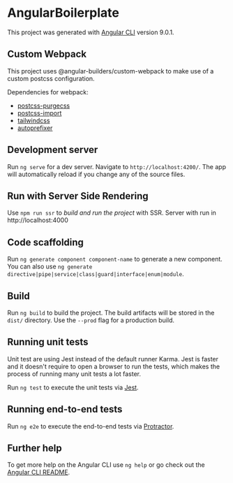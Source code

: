 # AngularBoilerplate

This project was generated with [Angular CLI](https://github.com/angular/angular-cli) version 9.0.1.

## Custom Webpack

This project uses @angular-builders/custom-webpack to make use of a custom postcss configuration.

Dependencies for webpack:

- [postcss-purgecss](https://github.com/FullHuman/purgecss)
- [postcss-import](https://github.com/postcss/postcss-import)
- [tailwindcss](https://github.com/tailwindcss/tailwindcss)
- [autoprefixer](https://github.com/postcss/autoprefixer)

## Development server

Run `ng serve` for a dev server. Navigate to `http://localhost:4200/`. The app will automatically reload if you change any of the source files.

## Run with Server Side Rendering

Use `npm run ssr` to _build and run the project_ with SSR. Server with run in http://localhost:4000

## Code scaffolding

Run `ng generate component component-name` to generate a new component. You can also use `ng generate directive|pipe|service|class|guard|interface|enum|module`.

## Build

Run `ng build` to build the project. The build artifacts will be stored in the `dist/` directory. Use the `--prod` flag for a production build.

## Running unit tests

Unit test are using Jest instead of the default runner Karma. Jest is faster and it doesn't require to open a browser to run the tests, which makes the process of running many unit tests a lot faster. 

Run `ng test` to execute the unit tests via [Jest](https://jestjs.io/).

## Running end-to-end tests

Run `ng e2e` to execute the end-to-end tests via [Protractor](http://www.protractortest.org/).

## Further help

To get more help on the Angular CLI use `ng help` or go check out the [Angular CLI README](https://github.com/angular/angular-cli/blob/master/README.md).
